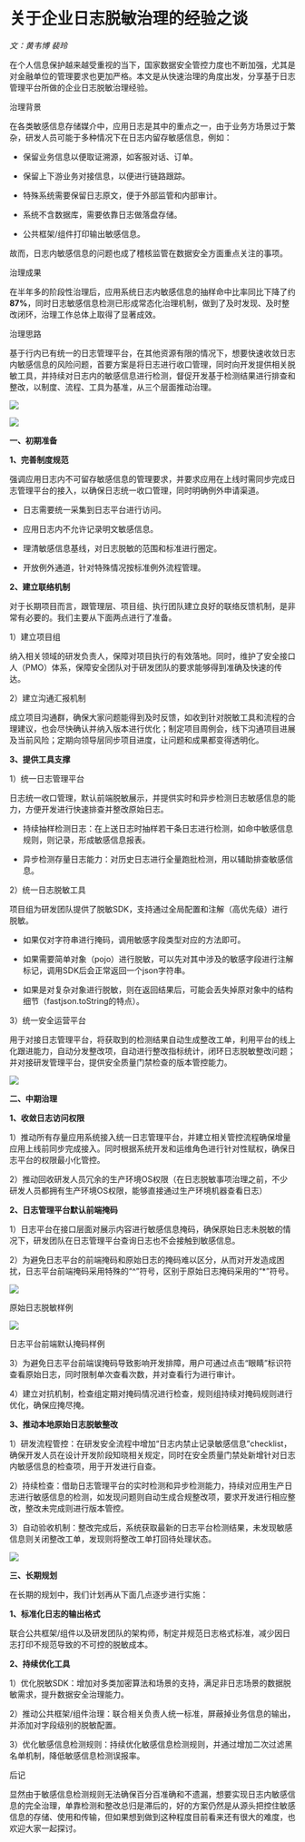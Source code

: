 # 关于企业日志脱敏治理的经验之谈
_文：黄韦博 裴玲_

在个人信息保护越来越受重视的当下，国家数据安全管控力度也不断加强，尤其是对金融单位的管理要求也更加严格。本文是从快速治理的角度出发，分享基于日志管理平台所做的企业日志脱敏治理经验。

治理背景

在各类敏感信息存储媒介中，应用日志是其中的重点之一，由于业务方场景过于繁杂，研发人员可能于多种情况下在日志内留存敏感信息，例如：

*   保留业务信息以便取证溯源，如客服对话、订单。
    
*   保留上下游业务对接信息，以便进行链路跟踪。
    
*   特殊系统需要保留日志原文，便于外部监管和内部审计。
    
*   系统不含数据库，需要依靠日志做落盘存储。
    
*   公共框架/组件打印输出敏感信息。
    

故而，日志内敏感信息的问题也成了稽核监管在数据安全方面重点关注的事项。

治理成果

在半年多的阶段性治理后，应用系统日志内敏感信息的抽样命中比率同比下降了约**87%**，同时日志敏感信息检测已形成常态化治理机制，做到了及时发现、及时整改闭环，治理工作总体上取得了显著成效。

治理思路

基于行内已有统一的日志管理平台，在其他资源有限的情况下，想要快速收敛日志内敏感信息的风险问题，首要方案是将日志进行收口管理，同时向开发提供相关脱敏工具，并持续对日志内的敏感信息进行检测，督促开发基于检测结果进行排查和整改，以制度、流程、工具为基准，从三个层面推动治理。

![](https://github.com/D0n9/paper_archive/blob/main/paper/picture/2023/3/623a04c8-9877-4bbd-8e44-7a0ec4dfc37e.png?raw=true)

![](https://github.com/D0n9/paper_archive/blob/main/paper/picture/2023/3/416ba937-df0e-4e57-9ada-8e90489b02b4.png?raw=true)

**一、初期准备**

**1、完善制度规范**

强调应用日志内不可留存敏感信息的管理要求，并要求应用在上线时需同步完成日志管理平台的接入，以确保日志统一收口管理，同时明确例外申请渠道。

*   日志需要统一采集到日志平台进行访问。
    
*   应用日志内不允许记录明文敏感信息。
    
*   理清敏感信息基线，对日志脱敏的范围和标准进行圈定。
    
*   开放例外通道，针对特殊情况按标准例外流程管理。
    

**2、建立联络机制**

对于长期项目而言，跟管理层、项目组、执行团队建立良好的联络反馈机制，是非常有必要的。我们主要从下面两点进行了准备。

1）建立项目组

纳入相关领域的研发负责人，保障对项目执行的有效落地。同时，维护了安全接口人（PMO）体系，保障安全团队对于研发团队的要求能够得到准确及快速的传达。

2）建立沟通汇报机制

成立项目沟通群，确保大家问题能得到及时反馈，如收到针对脱敏工具和流程的合理建议，也会尽快确认并纳入版本进行优化；制定项目周例会，线下沟通项目进展及当前风险；定期向领导层同步项目进度，让问题和成果都变得透明化。  

**3、提供工具支撑**

1）统一日志管理平台

日志统一收口管理，默认前端脱敏展示，并提供实时和异步检测日志敏感信息的能力，方便开发进行快速排查并整改原始日志。

*   持续抽样检测日志：在上送日志时抽样若干条日志进行检测，如命中敏感信息规则，则记录，形成敏感信息报表。
    
*   异步检测存量日志能力：对历史日志进行全量跑批检测，用以辅助排查敏感信息。
    

2）统一日志脱敏工具

项目组为研发团队提供了脱敏SDK，支持通过全局配置和注解（高优先级）进行脱敏。

*   如果仅对字符串进行掩码，调用敏感字段类型对应的方法即可。
    
*   如果需要简单对象（pojo）进行脱敏，可以先对其中涉及的敏感字段进行注解标记，调用SDK后会正常返回一个json字符串。
    
*   如果是对复杂对象进行脱敏，则在返回结果后，可能会丢失掉原对象中的结构细节（fastjson.toString的特点）。
    

3）统一安全运营平台

用于对接日志管理平台，将获取到的检测结果自动生成整改工单，利用平台的线上化跟进能力，自动分发整改项，自动进行整改指标统计，闭环日志脱敏整改问题；并对接研发管理平台，提供安全质量门禁检查的版本管控能力。

![](https://github.com/D0n9/paper_archive/blob/main/paper/picture/2023/3/710b6e66-acdd-481e-9a19-dfe9b55e2b3f.png?raw=true)

**二、中期治理**

**1、收敛日志访问权限**

1）推动所有存量应用系统接入统一日志管理平台，并建立相关管控流程确保增量应用上线前同步完成接入。同时根据系统开发和运维角色进行针对性赋权，确保日志平台的权限最小化管控。

2）推动回收研发人员冗余的生产环境OS权限（在日志脱敏事项治理之前，不少研发人员都拥有生产环境OS权限，能够直接通过生产环境机器查看日志）

**2、日志管理平台默认前端掩码**

1）日志平台在接口层面对展示内容进行敏感信息掩码，确保原始日志未脱敏的情况下，研发团队在日志管理平台查询日志也不会接触到敏感信息。

2）为避免日志平台的前端掩码和原始日志的掩码难以区分，从而对开发造成困扰，日志平台前端掩码采用特殊的“^”符号，区别于原始日志掩码采用的“*”符号。

![](https://github.com/D0n9/paper_archive/blob/main/paper/picture/2023/3/05fd073f-c725-4f7f-a787-ab7a8858ebdc.png?raw=true)

原始日志脱敏样例

![](https://github.com/D0n9/paper_archive/blob/main/paper/picture/2023/3/1c46f962-97e8-4341-a3c6-b20287f261ad.png?raw=true)

日志平台前端默认掩码样例

3）为避免日志平台前端误掩码导致影响开发排障，用户可通过点击“眼睛”标识符查看原始日志，同时限制单次查看次数，并对查看行为进行审计。

4）建立对抗机制，检查组定期对掩码情况进行检查，规则组持续对掩码规则进行优化，确保应掩尽掩。

**3、推动本地原始日志脱敏整改**

1）研发流程管控：在研发安全流程中增加“日志内禁止记录敏感信息”checklist，确保开发人员在设计开发阶段知晓相关规定，同时在安全质量门禁处新增针对日志内敏感信息的检查项，用于开发进行自查。

2）持续检查：借助日志管理平台的实时检测和异步检测能力，持续对应用生产日志进行敏感信息的检测，如发现问题则自动生成合规整改项，要求开发进行相应整改，整改未完成则进行版本管控。

3）自动验收机制：整改完成后，系统获取最新的日志平台检测结果，未发现敏感信息则关闭整改工单，发现则将整改工单打回待处理状态。

![](https://github.com/D0n9/paper_archive/blob/main/paper/picture/2023/3/76a27a30-692d-46d8-ae0a-bd7207d15cb0.png?raw=true)

**三、长期规划**

在长期的规划中，我们计划再从下面几点逐步进行实施：

**1、标准化日志的输出格式**

联合公共框架/组件以及研发团队的架构师，制定并规范日志格式标准，减少因日志打印不规范导致的不可控的脱敏成本。

**2、持续优化工具**

1）优化脱敏SDK：增加对多类加密算法和场景的支持，满足非日志场景的数据脱敏需求，提升数据安全治理能力。

2）推动公共框架/组件治理：联合相关负责人统一标准，屏蔽掉业务信息的输出，并添加对字段级别的脱敏配置。

3）优化敏感信息检测规则：持续优化敏感信息检测规则，并通过增加二次过滤黑名单机制，降低敏感信息检测误报率。

后记

显然由于敏感信息检测规则无法确保百分百准确和不遗漏，想要实现日志内敏感信息的完全治理，单靠检测和整改总归是滞后的，好的方案仍然是从源头把控住敏感信息的存储、使用和传输，但如果想到做到这种程度目前看来还有很大的难度，也欢迎大家一起探讨。